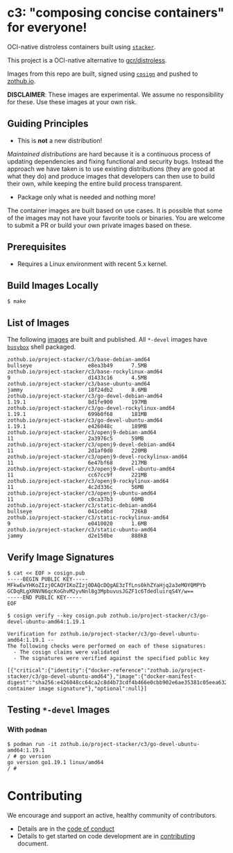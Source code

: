 # c3: "composing concise containers" for everyone!

OCI-native distroless containers built using
[`stacker`](https://github.com/project-stacker/stacker).

This project is a OCI-native alternative to
[gcr/distroless](https://github.com/GoogleContainerTools/distroless).

Images from this repo are built, signed using
[`cosign`](https://github.com/sigstore/cosign) and pushed to [zothub.io](https://zothub.io).

**DISCLAIMER**: These images are experimental. We assume no responsibility for
these. Use these images at your own risk.

## Guiding Principles

* This is **not** a new distribution!

_Maintained distributions_ are hard because it is a continuous process of updating dependencies and fixing functional and security bugs. Instead the approach we have taken is to use existing distributions (they are good at what they do) and produce images that developers can then use to build their own, while keeping the entire build process transparent.

* Package only what is needed and nothing more!

The container images are built based on use cases. It is possible that some of the images may not have your favorite tools or binaries. You are welcome to submit a PR or build your own private images based on these.

## Prerequisites

* Requires a Linux environment with recent 5.x kernel.

## Build Images Locally

```
$ make
```

## List of Images

The following [images](./images) are built and published. All `*-devel` images have [`busybox`](https://busybox.net/) shell packaged.

```
zothub.io/project-stacker/c3/base-debian-amd64                              bullseye                  e8ea3b49      7.5MB
zothub.io/project-stacker/c3/base-rockylinux-amd64                          9                         d1433c16      4.5MB
zothub.io/project-stacker/c3/base-ubuntu-amd64                              jammy                     18f24db2      8.6MB
zothub.io/project-stacker/c3/go-devel-debian-amd64                          1.19.1                    8d1fe900      197MB
zothub.io/project-stacker/c3/go-devel-rockylinux-amd64                      1.19.1                    699b0f68      181MB
zothub.io/project-stacker/c3/go-devel-ubuntu-amd64                          1.19.1                    e426048c      189MB
zothub.io/project-stacker/c3/openj9-debian-amd64                            11                        2a3976c5      59MB
zothub.io/project-stacker/c3/openj9-devel-debian-amd64                      11                        2d1af0d0      220MB
zothub.io/project-stacker/c3/openj9-devel-rockylinux-amd64                  11                        6e47bf68      217MB
zothub.io/project-stacker/c3/openj9-devel-ubuntu-amd64                      11                        cc67cc9f      221MB
zothub.io/project-stacker/c3/openj9-rockylinux-amd64                        11                        4c2d336c      56MB
zothub.io/project-stacker/c3/openj9-ubuntu-amd64                            11                        c0ca37b3      60MB
zothub.io/project-stacker/c3/static-debian-amd64                            bullseye                  041ce0bd      726kB
zothub.io/project-stacker/c3/static-rockylinux-amd64                        9                         e0410020      1.6MB
zothub.io/project-stacker/c3/static-ubuntu-amd64                            jammy                     d2e150be      880kB
```

## Verify Image Signatures

```
$ cat << EOF > cosign.pub
-----BEGIN PUBLIC KEY-----
MFkwEwYHKoZIzj0CAQYIKoZIzj0DAQcDQgAE3zTfLns0khZYaHjq2a3eMOYQMPYb
GCDqRLgXRNVN6qcKoGhvM2yvNnl8g3MpbuvusJGZF1c6TdedluirqS4Y/w==
-----END PUBLIC KEY-----
EOF

$ cosign verify --key cosign.pub zothub.io/project-stacker/c3/go-devel-ubuntu-amd64:1.19.1

Verification for zothub.io/project-stacker/c3/go-devel-ubuntu-amd64:1.19.1 --
The following checks were performed on each of these signatures:
  - The cosign claims were validated
  - The signatures were verified against the specified public key

[{"critical":{"identity":{"docker-reference":"zothub.io/project-stacker/c3/go-devel-ubuntu-amd64"},"image":{"docker-manifest-digest":"sha256:e426048cc64ca2c8d4b73cdf4b466e0cbb902e6ae35381c05eea63265c225b1b"},"type":"cosign container image signature"},"optional":null}]
```

## Testing `*-devel` Images

### With `podman`

```
$ podman run -it zothub.io/project-stacker/c3/go-devel-ubuntu-amd64:1.19.1
/ # go version
go version go1.19.1 linux/amd64
/ #
```

# Contributing

We encourage and support an active, healthy community of contributors.

* Details are in the [code of conduct](./CODE_OF_CONDUCT.md)
* Details to get started on code development are in [contributing](./CONTRIBUTING.md) document.

